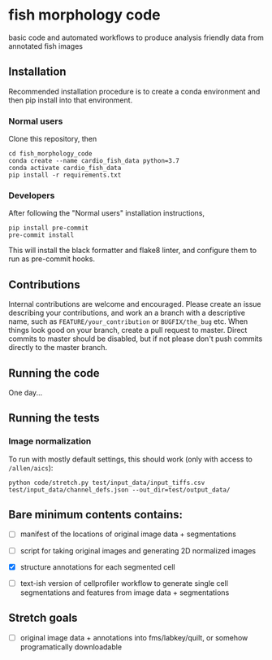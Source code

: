 # fish morphology code

basic code and automated workflows to produce analysis friendly data from annotated fish images

## Installation

Recommended installation procedure is to create a conda environment and then pip install into that environment.

### Normal users

Clone this repository, then

```
cd fish_morphology_code
conda create --name cardio_fish_data python=3.7
conda activate cardio_fish_data
pip install -r requirements.txt
```

### Developers

After following the "Normal users" installation instructions,

```
pip install pre-commit
pre-commit install
```

This will install the black formatter and flake8 linter, and configure them to run as pre-commit hooks.

## Contributions

Internal contributions are welcome and encouraged.
Please create an issue describing your contributions, and work an a branch with a descriptive name, such as `FEATURE/your_contribution` or `BUGFIX/the_bug` etc.
When things look good on your branch, create a pull request to master.
Direct commits to master should be disabled, but if not please don't push commits directly to the master branch.

## Running the code

One day...

## Running the tests

### Image normalization

To run with mostly default settings, this should work (only with access to `/allen/aics`):
```
python code/stretch.py test/input_data/input_tiffs.csv test/input_data/channel_defs.json --out_dir=test/output_data/
```

## Bare minimum contents contains:

- [ ] manifest of the locations of original image data + segmentations
- [ ] script for taking original images and generating 2D normalized images
- [x] structure annotations for each segmented cell
- [ ] text-ish version of cellprofiler workflow to generate single cell segmentations and features from image data + segmentations


## Stretch goals

- [ ] original image data + annotations into fms/labkey/quilt, or somehow programatically downloadable
